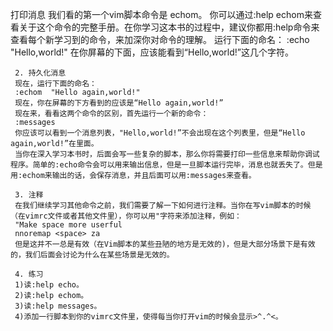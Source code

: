 打印消息
     我们看的第一个vim脚本命令是 echom。
     你可以通过:help echom来查看关于这个命令的完整手册。在你学习这本书的过程中，建议你都用:help命令来查看每个新学习到的命令，来加深你对命令的理解。
     运行下面的命名：
     :echo "Hello,world!"
     在你屏幕的下面，应该能看到“Hello,world!”这几个字符。
    
     2. 持久化消息
     现在，运行下面的命名：
     :echom  "Hello again,world!"
     现在，你在屏幕的下方看到的应该是“Hello again,world!”  
     现在来，看看这两个命令的区别，首先运行一个新的命令：
     :messages
     你应该可以看到一个消息列表，"Hello,world!”不会出现在这个列表里，但是“Hello again,world!”在里面。
     当你在深入学习本书时，后面会写一些复杂的脚本，那么你将需要打印一些信息来帮助你调试程序。简单的:echo命令会可以用来输出信息，但是一旦脚本运行完毕，消息也就丢失了。但是用:echom来输出的话，会保存消息，并且后面可以用:messages来查看。
     
     3. 注释
     在我们继续学习其他命令之前，我们需要了解一下如何进行注释。当你在写vim脚本的时候（在vimrc文件或者其他文件里），你可以用"字符来添加注释，例如：
     "Make space more userful
     nnoremap <space> za
     但是这并不一总是有效（在Vim脚本的某些丑陋的地方是无效的)，但是大部分场景下是有效的，我们后面会讨论为什么在某些场景是无效的。

     4. 练习
     1)读:help echo。
     2)读:help echom。
     3)读:help messages。
     4)添加一行脚本到你的vimrc文件里，使得每当你打开vim的时候会显示>^.^<。
